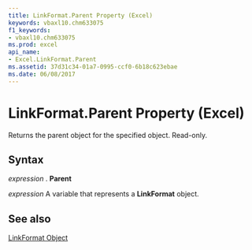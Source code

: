 ```yaml
---
title: LinkFormat.Parent Property (Excel)
keywords: vbaxl10.chm633075
f1_keywords:
- vbaxl10.chm633075
ms.prod: excel
api_name:
- Excel.LinkFormat.Parent
ms.assetid: 37d31c34-01a7-0995-ccf0-6b18c623ebae
ms.date: 06/08/2017
---
```



# LinkFormat.Parent Property (Excel)

Returns the parent object for the specified object. Read-only.


## Syntax

 _expression_ . **Parent**

 _expression_ A variable that represents a **LinkFormat** object.


## See also


[LinkFormat Object](Excel.LinkFormat.md)

